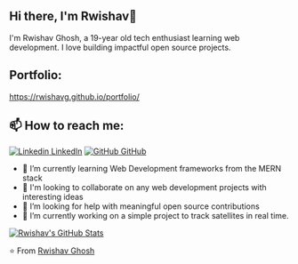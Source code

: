 
## Hi there, I'm Rwishav👋
I'm Rwishav Ghosh, a 19-year old tech enthusiast learning web development. I love building impactful open source projects.
<br>
## Portfolio: 
https://rwishavg.github.io/portfolio/
<br>
## 📫 How to reach me: 
[![Linkedin](https://i.stack.imgur.com/gVE0j.png) LinkedIn](https://www.linkedin.com/in/rwishav/) [![GitHub](https://i.stack.imgur.com/tskMh.png) GitHub](https://github.com/rwishavg)

- 🌱 I’m currently learning Web Development frameworks from the MERN stack
- 👯 I'm looking to collaborate on any web development projects with interesting ideas
- 🤔 I’m looking for help with meaningful open source contributions
- 🔭 I’m currently working on a simple project to track satellites in real time.

[![Rwishav's GitHub Stats](https://github-readme-stats.vercel.app/api/?username=rwishavg&count_private=true&theme=tokyonight&showicons=true)]()


⭐️ From [Rwishav Ghosh](https://github.com/rwishavg)
